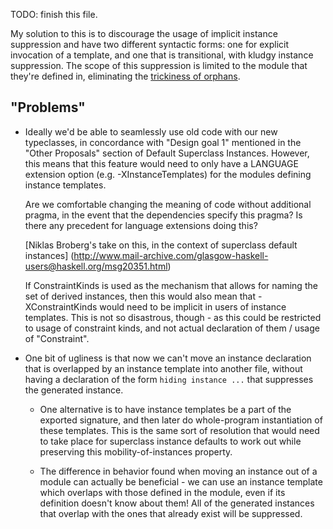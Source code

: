 TODO: finish this file.

My solution to this is to discourage the usage of implicit instance suppression
and have two different syntactic forms: one for explicit invocation of a
template, and one that is transitional, with kludgy instance suppression.  The
scope of this suppression is limited to the module that they're defined in,
eliminating the <a href="http://lukepalmer.wordpress.com/2009/01/25/a-world-without-orphans/">trickiness of orphans</a>.


"Problems"
----------

* Ideally we'd be able to seamlessly use old code with our new typeclasses, in
  concordance with "Design goal 1" mentioned in the "Other Proposals" section
  of Default Superclass Instances. However, this means that this feature would
  need to only have a LANGUAGE extension option (e.g. -XInstanceTemplates) for
  the modules defining instance templates.

  Are we comfortable changing the meaning of code without additional pragma,
  in the event that the dependencies specify this pragma?  Is there any
  precedent for language extensions doing this?

  [Niklas Broberg's take on this, in the context of superclass default instances]
  (http://www.mail-archive.com/glasgow-haskell-users@haskell.org/msg20351.html)

  If ConstraintKinds is used as the mechanism that allows for naming the set
  of derived instances, then this would also mean that -XConstraintKinds would
  need to be implicit in users of instance templates.  This is not so
  disastrous, though - as this could be restricted to usage of constraint
  kinds, and not actual declaration of them / usage of "Constraint".

* One bit of ugliness is that now we can't move an instance declaration that
  is overlapped by an instance template into another file, without having a
  declaration of the form `hiding instance ...` that suppresses the generated
  instance.

    - One alternative is to have instance templates be a part of the exported
      signature, and then later do whole-program instantiation of these
      templates.  This is the same sort of resolution that would need to take
      place for superclass instance defaults to work out while preserving this
      mobility-of-instances property.

    - The difference in behavior found when moving an instance out of a module
      can actually be beneficial - we can use an instance template which
      overlaps with those defined in the module, even if its definition
      doesn't know about them!  All of the generated instances that overlap
      with the ones that already exist will be suppressed.
